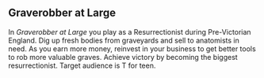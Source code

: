 ## Graverobber at Large
In _Graverobber at Large_ you play as a Resurrectionist during Pre-Victorian England. Dig up fresh bodies from graveyards and sell to anatomists in need. As you earn more money, reinvest in your business to get better tools to rob more valuable graves. Achieve victory by becoming the biggest resurrectionist. Target audience is T for teen. 